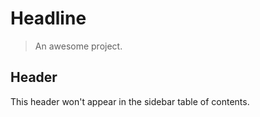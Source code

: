 # Headline

> An awesome project.

## Header <!-- {docsify-ignore} -->

This header won't appear in the sidebar table of contents.


